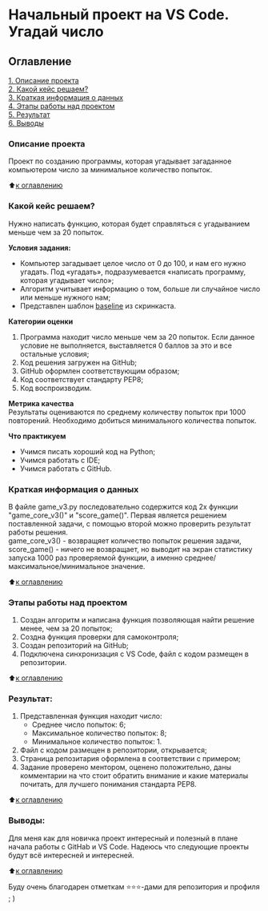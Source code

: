 # Начальный проект на VS Code. Угадай число

## Оглавление  
[1. Описание проекта](https://github.com/MaksVikBra/DS_Homework/tree/main/0_Guess_the_number/README.md#Описание-проекта)  
[2. Какой кейс решаем?](https://github.com/MaksVikBra/DS_Homework/tree/main/0_Guess_the_number/README.md#Какой-кейс-решаем)  
[3. Краткая информация о данных](https://github.com/MaksVikBra/DS_Homework/tree/main/0_Guess_the_number/README.md#Краткая-информация-о-данных)  
[4. Этапы работы над проектом](https://github.com/MaksVikBra/DS_Homework/tree/main/0_Guess_the_number/README.md#Этапы-работы-над-проектом)  
[5. Результат](https://github.com/MaksVikBra/DS_Homework/tree/main/0_Guess_the_number/README.md#Результат)    
[6. Выводы](https://github.com/MaksVikBra/DS_Homework/tree/main/0_Guess_the_number/README.md#Выводы) 

### Описание проекта    
Проект по созданию программы, которая угадывает загаданное компьютером число за минимальное количество попыток.

:arrow_up:[к оглавлению](https://github.com/MaksVikBra/DS_Homework/tree/main/0_Guess_the_number/README.md#Оглавление)


### Какой кейс решаем?    
Нужно написать функцию, которая будет справляться с угадыванием меньше чем за 20 попыток.

**Условия задания:**  
- Компьютер загадывает целое число от 0 до 100, и нам его нужно угадать. Под «угадать», подразумевается «написать программу, которая угадывает число»;
- Алгоритм учитывает информацию о том, больше ли случайное число или меньше нужного нам;
- Представлен шаблон [baseline](https://colab.research.google.com/drive/1k2WZD8PWWOYFHrpAJoB2eZw06ID7KnFA) из скринкаста.

**Категории оценки**
1. Программа находит число меньше чем за 20 попыток. Если данное условие не выполняется, выставляется 0 баллов за это и все остальные условия;
2. Код решения загружен на GitHub;
3. GitHub оформлен соответствующим образом;
4. Код соответствует стандарту PEP8;
5. Код воспроизводим.

**Метрика качества**     
Результаты оцениваются по среднему количеству попыток при 1000 повторений. Необходимо добиться минимального количества попыток.

**Что практикуем**     
- Учимся писать хороший код на Python;
- Учимся работать с IDE;
- Учимся работать с GitHub.


### Краткая информация о данных
В файле game_v3.py последовательно содержится код 2х функции "game_core_v3()" и "score_game()". Первая является решением поставленной задачи, с помощью второй можно проверить результат работы решения.  
game_core_v3() - возвращяет количество попыток решения задачи,  
score_game() - ничего не возвращает, но выводит на экран статистику запуска 1000 раз проверяемой функции, а именно среднее/максимальное/минимальное значение.
  
:arrow_up:[к оглавлению](https://github.com/MaksVikBra/DS_Homework/tree/main/0_Guess_the_number/README.md#Оглавление)


### Этапы работы над проектом  
1. Создан алгоритм и написана функция позволяющая найти решение менее, чем за 20 попыток;
2. Создна функция проверки для самоконтроля;
3. Создан репозиторий на GitHub;
4. Подключена синхронизация с VS Code, файл с кодом размещен в репозитории.

:arrow_up:[к оглавлению](https://github.com/MaksVikBra/DS_Homework/tree/main/0_Guess_the_number/README.md#Оглавление)


### Результат:  
1. Представленная функция находит число:
   - Среднее число попыток: 6;
   - Максимальное количество попыток: 8;
   - Минимальное количество попыток: 1.
2. Файл с кодом размещен в репозитории, открывается;
3. Страница репозитария оформлена в соответствии с примером;
4. Задание проверено ментором, оценено положительно, даны комментарии на что стоит обратить внимание и какие материалы почитать, для лучшего понимания стандарта PEP8.
 
:arrow_up:[к оглавлению](https://github.com/MaksVikBra/DS_Homework/tree/main/0_Guess_the_number/README.md#Оглавление)


### Выводы:  
Для меня как для новичка проект интересный и полезный в плане начала работы с GitHab и VS Code. Надеюсь что следующие проекты будут всё интересней и интересней.

:arrow_up:[к оглавлению](https://github.com/MaksVikBra/DS_Homework/tree/main/0_Guess_the_number/README.md#Оглавление)

Буду очень благодарен отметкам ⭐️⭐️⭐️-дами для репозитория и профиля ; )